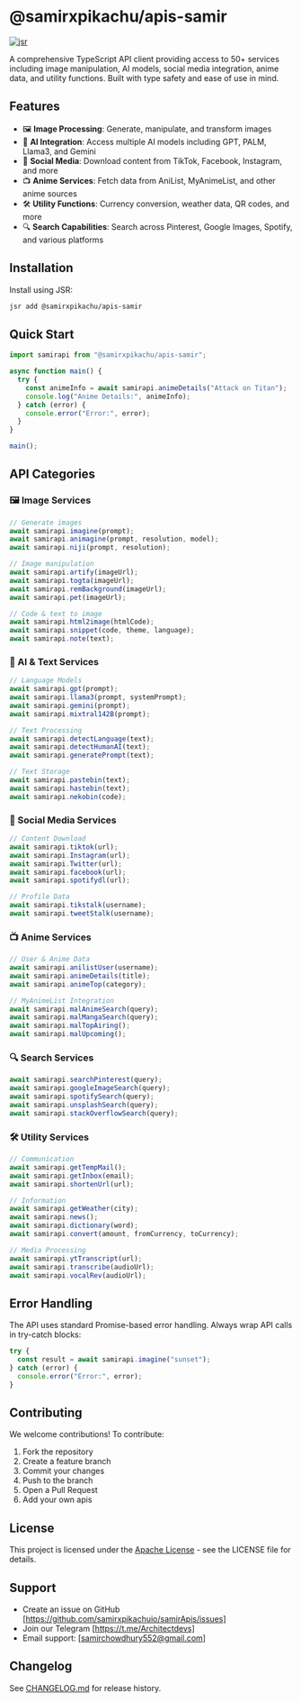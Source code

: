 # @samirxpikachu/apis-samir

[![jsr](https://img.shields.io/badge/jsr-@samirxpikachu/apis--samir-blue?style=flat-square)](https://jsr.io/@samirxpikachu/apis-samir)

A comprehensive TypeScript API client providing access to 50+ services including image manipulation, AI models, social media integration, anime data, and utility functions. Built with type safety and ease of use in mind.

## Features

- 🖼️ **Image Processing**: Generate, manipulate, and transform images
- 🤖 **AI Integration**: Access multiple AI models including GPT, PALM, Llama3, and Gemini
- 📱 **Social Media**: Download content from TikTok, Facebook, Instagram, and more
- 📺 **Anime Services**: Fetch data from AniList, MyAnimeList, and other anime sources
- 🛠️ **Utility Functions**: Currency conversion, weather data, QR codes, and more
- 🔍 **Search Capabilities**: Search across Pinterest, Google Images, Spotify, and various platforms

## Installation

Install using JSR:

```bash
jsr add @samirxpikachu/apis-samir
```

## Quick Start

```typescript
import samirapi from "@samirxpikachu/apis-samir";

async function main() {
  try {   
    const animeInfo = await samirapi.animeDetails("Attack on Titan");
    console.log("Anime Details:", animeInfo);
  } catch (error) {
    console.error("Error:", error);
  }
}

main();
```

## API Categories

### 🖼️ Image Services

```typescript
// Generate images
await samirapi.imagine(prompt);
await samirapi.animagine(prompt, resolution, model);
await samirapi.niji(prompt, resolution);

// Image manipulation
await samirapi.artify(imageUrl);
await samirapi.togta(imageUrl);
await samirapi.remBackground(imageUrl);
await samirapi.pet(imageUrl);

// Code & text to image
await samirapi.html2image(htmlCode);
await samirapi.snippet(code, theme, language);
await samirapi.note(text);
```

### 🤖 AI & Text Services

```typescript
// Language Models
await samirapi.gpt(prompt);
await samirapi.llama3(prompt, systemPrompt);
await samirapi.gemini(prompt);
await samirapi.mixtral142B(prompt);

// Text Processing
await samirapi.detectLanguage(text);
await samirapi.detectHumanAI(text);
await samirapi.generatePrompt(text);

// Text Storage
await samirapi.pastebin(text);
await samirapi.hastebin(text);
await samirapi.nekobin(code);
```

### 📱 Social Media Services

```typescript
// Content Download
await samirapi.tiktok(url);
await samirapi.Instagram(url);
await samirapi.Twitter(url);
await samirapi.facebook(url);
await samirapi.spotifydl(url);

// Profile Data
await samirapi.tikstalk(username);
await samirapi.tweetStalk(username);
```

### 📺 Anime Services

```typescript
// User & Anime Data
await samirapi.anilistUser(username);
await samirapi.animeDetails(title);
await samirapi.animeTop(category);

// MyAnimeList Integration
await samirapi.malAnimeSearch(query);
await samirapi.malMangaSearch(query);
await samirapi.malTopAiring();
await samirapi.malUpcoming();
```

### 🔍 Search Services

```typescript
await samirapi.searchPinterest(query);
await samirapi.googleImageSearch(query);
await samirapi.spotifySearch(query);
await samirapi.unsplashSearch(query);
await samirapi.stackOverflowSearch(query);
```

### 🛠️ Utility Services

```typescript
// Communication
await samirapi.getTempMail();
await samirapi.getInbox(email);
await samirapi.shortenUrl(url);

// Information
await samirapi.getWeather(city);
await samirapi.news();
await samirapi.dictionary(word);
await samirapi.convert(amount, fromCurrency, toCurrency);

// Media Processing
await samirapi.ytTranscript(url);
await samirapi.transcribe(audioUrl);
await samirapi.vocalRev(audioUrl);
```

## Error Handling

The API uses standard Promise-based error handling. Always wrap API calls in try-catch blocks:

```typescript
try {
  const result = await samirapi.imagine("sunset");
} catch (error) {
  console.error("Error:", error);
}
```


## Contributing

We welcome contributions! To contribute:

1. Fork the repository
2. Create a feature branch
3. Commit your changes
4. Push to the branch
5. Open a Pull Request
6. Add your own apis

## License

This project is licensed under the   [Apache License](./LICENSE) - see the LICENSE file for details.

## Support

- Create an issue on GitHub [https://github.com/samirxpikachuio/samirApis/issues]
- Join our Telegram [https://t.me/Architectdevs]
- Email support: [samirchowdhury552@gmail.com]

## Changelog

See [CHANGELOG.md](./CHANGELOG.md) for release history.

